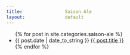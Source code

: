 ```yaml
---
title:                Saison Ale
layout:               default
---
```


<ul>
  {% for post in site.categories.saison-ale %}
    <li>
      {{ post.date | date_to_string }}
      <a href="{{ post.url }}">{{ post.title }}</a>
    </li>
  {% endfor %}
</ul>
